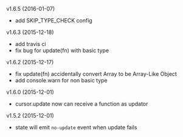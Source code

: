 v1.6.5 (2016-01-07)

- add SKIP_TYPE_CHECK config

v1.6.3 (2015-12-18)

- add travis ci
- fix bug for update(fn) with basic type

v1.6.2 (2015-12-17)

- fix update(fn) accidentally convert Array to be Array-Like Object
- add console.warn for non basic type

v1.6.0 (2015-12-01)

- cursor.update now can receive a function as updator

v1.5.2 (2015-12-01)

- state will emit `no-update` event when update fails
